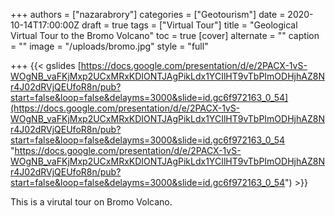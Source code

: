 +++
authors = ["nazarabrory"]
categories = ["Geotourism"]
date = 2020-10-14T17:00:00Z
draft = true
tags = ["Virtual Tour"]
title = "Geological Virtual Tour to the Bromo Volcano"
toc = true
[cover]
alternate = ""
caption = ""
image = "/uploads/bromo.jpg"
style = "full"

+++
{{< gslides [https://docs.google.com/presentation/d/e/2PACX-1vS-WOgNB_vaFKjMxp2UCxMRxKDIONTJAgPikLdx1YCIlHT9vTbPImODHjhAZ8Nr4J02dRVjQEUfoR8n/pub?start=false&loop=false&delayms=3000&slide=id.gc6f972163_0_54](https://docs.google.com/presentation/d/e/2PACX-1vS-WOgNB_vaFKjMxp2UCxMRxKDIONTJAgPikLdx1YCIlHT9vTbPImODHjhAZ8Nr4J02dRVjQEUfoR8n/pub?start=false&loop=false&delayms=3000&slide=id.gc6f972163_0_54 "https://docs.google.com/presentation/d/e/2PACX-1vS-WOgNB_vaFKjMxp2UCxMRxKDIONTJAgPikLdx1YCIlHT9vTbPImODHjhAZ8Nr4J02dRVjQEUfoR8n/pub?start=false&loop=false&delayms=3000&slide=id.gc6f972163_0_54") >}}

This is a virutal tour on Bromo Volcano.